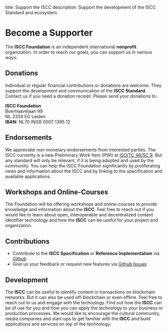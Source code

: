 title: Support the ISCC
description: Support the development of the ISCC Standard and ecosystem.
# Become a Supporter

The **ISCC Foundation** is an independent international **nonprofit** organization. In order to reach our goals, you can support us in various ways:

## Donations

Individual or regular financial contributions or donations are welcome. They support the development and communication of the **ISCC Standard**. Contact us if you need a donation receipt. Please send your donations to:

**ISCC Foundation**  
Boerhaavelaan 99  
NL 2334 EG Leiden  
**IBAN:** NL70 INGB 0007 1395 12

## Endorsements

We appreciate non-monetary endorsements from interested parties. The ISCC currently is a new Preliminary Work Item (PWI) at [ISO/TC 46/SC 9](https://iso.org/committee/48836.html). But any standard will only be relevant, if it is being adopted and used by the community. You can help the ISCC Foundation significantly by proliferating news and information about the ISCC and by linking to the specification and available applications.

## Workshops and Online-Courses

The Foundation will be offering workshops and online-courses to provide knowledge and information about the **ISCC**. Feel free to reach out if you would like to learn about open, interoperable and decentralized content identifier technology and how the **ISCC** can be useful for your project and organization. 

## Contributions

- Contribute to the **ISCC Specification** or **Reference Implementation**  via [Github](https://github.com/iscc/iscc-specs)
- Give us your feedback or request new features via [Github Issues](https://github.com/iscc/iscc-specs/issues) 

## Development

The **ISCC** can be useful to identify content in transactions on blockchain networks. But it can also be used off-blockchain or even offline. 
Feel free to reach out to us and engage with the technology. Find out how the **ISCC** can be of use for you and how you can apply the technology to your business or production processes. We would like to encourage the cultural community, media companies and start-ups to get familiar with the **ISCC** and build applications and services on top of the technology.

